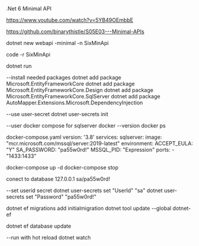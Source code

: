 .Net 6 Minimal API

https://www.youtube.com/watch?v=5YB49OEmbbE

https://github.com/binarythistle/S05E03---Minimal-APIs

 dotnet new webapi -minimal -n SixMinApi

 code -r SixMinApi 

 dotnet run

--install needed packages
 dotnet add package Microsoft.EntityFrameworkCore
 dotnet add package Microsoft.EntityFrameworkCore.Design
 dotnet add package Microsoft.EntityFrameworkCore.SqlServer
 dotnet add package AutoMapper.Extensions.Microsoft.DependencyInjection

--use user-secret
 dotnet user-secrets init

--user docker compose for sqlserver
docker --version
docker ps

docker-compose.yaml
version: '3.8'
services:
  sqlserver:
    image: "mcr.microsoft.com/mssql/server:2019-latest"
    environment:
      ACCEPT_EULA: "Y"
      SA_PASSWORD: "pa55w0rd!"
      MSSQL_PID: "Expression"
    ports:
      - "1433:1433"


docker-compose up -d
docker-compose stop

conect to database 127.0.0.1  sa/pa55w0rd!

--set userid secret
dotnet user-secrets set "UserId" "sa"
dotnet user-secrets set "Password" "pa55w0rd!"

dotnet ef migrations add initialmigration
dotnet tool update --global dotnet-ef

dotnet ef database update

--run with hot reload
dotnet watch